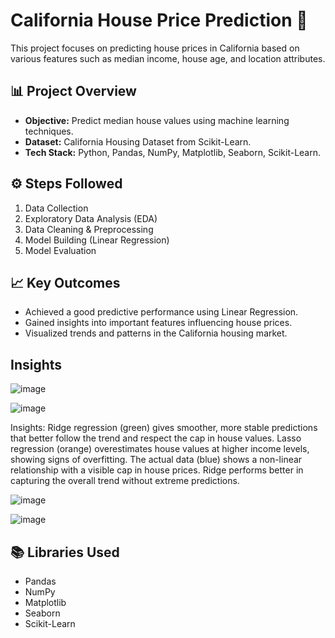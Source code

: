 # California House Price Prediction 🏡

This project focuses on predicting house prices in California based on various features such as median income, house age, and location attributes.

## 📊 Project Overview
- **Objective:** Predict median house values using machine learning techniques.
- **Dataset:** California Housing Dataset from Scikit-Learn.
- **Tech Stack:** Python, Pandas, NumPy, Matplotlib, Seaborn, Scikit-Learn.

## ⚙️ Steps Followed
1. Data Collection
2. Exploratory Data Analysis (EDA)
3. Data Cleaning & Preprocessing
4. Model Building (Linear Regression)
5. Model Evaluation

## 📈 Key Outcomes
- Achieved a good predictive performance using Linear Regression.
- Gained insights into important features influencing house prices.
- Visualized trends and patterns in the California housing market.

## Insights

![image](https://github.com/user-attachments/assets/c0454fa5-0fd1-4316-ae10-45bc28897415)

![image](https://github.com/user-attachments/assets/1107f5ba-f061-4952-84af-2367ea1a6f07)

Insights:
Ridge regression (green) gives smoother, more stable predictions that better follow the trend and respect the cap in house values.
Lasso regression (orange) overestimates house values at higher income levels, showing signs of overfitting.
The actual data (blue) shows a non-linear relationship with a visible cap in house prices.
Ridge performs better in capturing the overall trend without extreme predictions.

![image](https://github.com/user-attachments/assets/467e409e-d3ac-46a6-b376-221f0859c66a)

![image](https://github.com/user-attachments/assets/db5e9fe7-fc00-436a-a82d-387c814ae2cb)





## 📚 Libraries Used
- Pandas
- NumPy
- Matplotlib
- Seaborn
- Scikit-Learn



